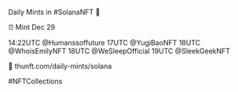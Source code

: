 Daily Mints in #SolanaNFT 🚀

⏰ Mint Dec 29

14:22UTC @Humanssoffuture
17UTC @YugiBaoNFT
18UTC @WhoisEmilyNFT
18UTC @WeSleepOfficial
19UTC @SleekGeekNFT

🔗 thunft.com/daily-mints/solana

#NFTCollections